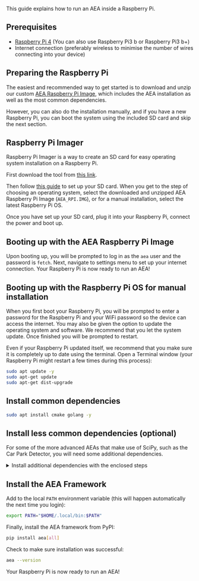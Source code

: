 This guide explains how to run an AEA inside a Raspberry Pi.

## Prerequisites

* <a href="https://thepihut.com/products/raspberry-pi-4-model-b?gclid=EAIaIQobChMImcuwvcfh4wIVirHtCh3szg2EEAAYASAAEgJQ_fD_BwE" target="_blank">Raspberry Pi 4</a> (You can also use Raspberry Pi3 b or Raspberry Pi3 b+)
* Internet connection (preferably wireless to minimise the number of wires connecting into your device)

## Preparing the Raspberry Pi

The easiest and recommended way to get started is to download and unzip our custom <a href="https://github.com/fetchai/aea-raspberry-pi/aea_rpi.img.tar.gz" target="_blank">AEA Raspberry Pi Image</a>, which includes the AEA installation as well as the most common dependencies.

However, you can also do the installation manually, and if you have a new Raspberry Pi, you can boot the system using the included SD card and skip the next section.

## Raspberry Pi Imager

Raspberry Pi Imager is a way to create an SD card for easy operating system installation on a Raspberry Pi.

First download the tool from <a href="https://www.raspberrypi.com/software/" target="_blank">this link</a>.

Then follow <a href="https://projects.raspberrypi.org/en/projects/raspberry-pi-setting-up" target="_blank">this guide</a> to set up your SD card.
When you get to the step of choosing an operating system, select the downloaded and unzipped AEA Raspberry Pi Image (`AEA_RPI.IMG`), or for a manual installation, select the latest Raspberry Pi OS.

Once you have set up your SD card, plug it into your Raspberry Pi, connect the power and boot up. 

## Booting up with the AEA Raspberry Pi Image

Upon booting up, you will be prompted to log in as the `aea` user and the password is `fetch`.
Next, navigate to settings menu to set up your internet connection.
Your Raspberry Pi is now ready to run an AEA!

## Booting up with the Raspberry Pi OS for manual installation

When you first boot your Raspberry Pi, you will be prompted to enter a password for the Raspberry Pi and your WiFi password so the device can access the internet. You may also be given the option to update the operating system and software. We recommend that you let the system update. Once finished you will be prompted to restart.

Even if your Raspberry Pi updated itself, we recommend that you make sure it is completely up to date using the terminal. Open a Terminal window (your Raspberry Pi might restart a few times during this process):

``` bash
sudo apt update -y 
sudo apt-get update
sudo apt-get dist-upgrade 
```

## Install common dependencies

``` bash
sudo apt install cmake golang -y
```

## Install less common dependencies (optional)

For some of the more advanced AEAs that make use of SciPy, such as the Car Park Detector, you will need some additional dependencies.

<details><summary>Install additional dependencies with the enclosed steps</summary>
<p>

Install additional dependencies
``` bash
sudo apt install gfortran libatlas-base-dev libopenblas-dev -y
```

Increase the swap space for the SciPy installation:
``` bash
sudo /bin/dd if=/dev/zero of=/var/swap.1 bs=1M count=1024
sudo /sbin/mkswap /var/swap.1
sudo chmod 600 /var/swap.1
sudo /sbin/swapon /var/swap.1
```

Install NumPy and scikit-image (including SciPy)
``` bash
pip install numpy --upgrade
pip install scikit-image
```

Revert to default swap space
``` bash
sudo swapoff /var/swap.1
sudo rm /var/swap.1
```

</p>
</details>

## Install the AEA Framework

Add to the local `PATH` environment variable (this will happen automatically the next time you login):
``` bash
export PATH="$HOME/.local/bin:$PATH"
```

Finally, install the AEA framework from PyPI:
``` bash
pip install aea[all]
```

Check to make sure installation was successful:
``` bash
aea --version
```

Your Raspberry Pi is now ready to run an AEA!